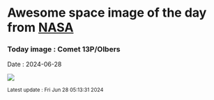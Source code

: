 
# Awesome space image of the day from [NASA](https://api.nasa.gov/)

### Today image : Comet 13P/Olbers
Date : 2024-06-28

![](https://apod.nasa.gov/apod/image/2406/13P_Olbers_2024_06_24_215434PDT_DEBartlett1024.jpg)

<small>Latest update : Fri Jun 28 05:13:31 2024</small>
        